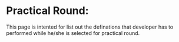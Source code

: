 # Practical Round:
This page is intented for list out the definations that developer has to performed while he/she is selected for practical round.
